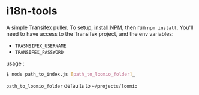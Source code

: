 # i18n-tools

A simple Transifex puller. To setup, [install NPM](https://github.com/creationix/nvm), then run `npm install`. 
You'll need to have access to the Transifex project, and the env variables:

 - `TRASNSIFEX_USERNAME`
 - `TRANSIFEX_PASSWORD`
 
usage : 
```bash
$ node path_to_index.js [path_to_loomio_folder]_
```

`path_to_loomio_folder` defaults to `~/projects/loomio`

